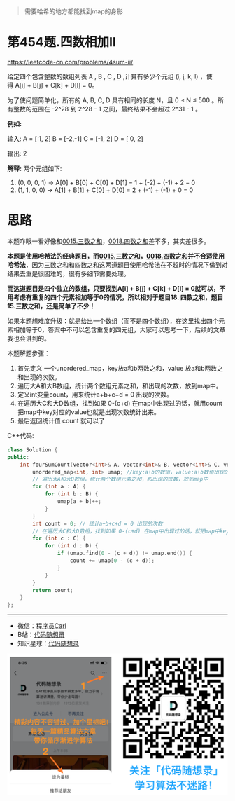 <p align="center">
  <a href="https://mp.weixin.qq.com/s/QVF6upVMSbgvZy8lHZS3CQ"><img src="https://img.shields.io/badge/知识星球-代码随想录-blue" alt=""></a>
  <a href="https://mp.weixin.qq.com/s/b66DFkOp8OOxdZC_xLZxfw"><img src="https://img.shields.io/badge/刷题-微信群-green" alt=""></a>
  <a href="https://img-blog.csdnimg.cn/20201210231711160.png"><img src="https://img.shields.io/badge/公众号-代码随想录-brightgreen" alt=""></a>
  <a href="https://space.bilibili.com/525438321"><img src="https://img.shields.io/badge/B站-代码随想录-orange" alt=""></a>
</p>


> 需要哈希的地方都能找到map的身影

# 第454题.四数相加II

https://leetcode-cn.com/problems/4sum-ii/

给定四个包含整数的数组列表 A , B , C , D ,计算有多少个元组 (i, j, k, l) ，使得 A[i] + B[j] + C[k] + D[l] = 0。

为了使问题简单化，所有的 A, B, C, D 具有相同的长度 N，且 0 ≤ N ≤ 500 。所有整数的范围在 -2^28 到 2^28 - 1 之间，最终结果不会超过 2^31 - 1 。

**例如:**

输入:
A = [ 1, 2]
B = [-2,-1]
C = [-1, 2]
D = [ 0, 2]

输出:
2

**解释:**
两个元组如下:
1. (0, 0, 0, 1) -> A[0] + B[0] + C[0] + D[1] = 1 + (-2) + (-1) + 2 = 0
2. (1, 1, 0, 0) -> A[1] + B[1] + C[0] + D[0] = 2 + (-1) + (-1) + 0 = 0


# 思路

本题咋眼一看好像和[0015.三数之和](https://mp.weixin.qq.com/s/r5cgZFu0tv4grBAexdcd8A)，[0018.四数之和](https://mp.weixin.qq.com/s/nQrcco8AZJV1pAOVjeIU_g)差不多，其实差很多。

**本题是使用哈希法的经典题目，而[0015.三数之和](https://mp.weixin.qq.com/s/r5cgZFu0tv4grBAexdcd8A)，[0018.四数之和](https://mp.weixin.qq.com/s/nQrcco8AZJV1pAOVjeIU_g)并不合适使用哈希法**，因为三数之和和四数之和这两道题目使用哈希法在不超时的情况下做到对结果去重是很困难的，很有多细节需要处理。

**而这道题目是四个独立的数组，只要找到A[i] + B[j] + C[k] + D[l] = 0就可以，不用考虑有重复的四个元素相加等于0的情况，所以相对于题目18. 四数之和，题目15.三数之和，还是简单了不少！**

如果本题想难度升级：就是给出一个数组（而不是四个数组），在这里找出四个元素相加等于0，答案中不可以包含重复的四元组，大家可以思考一下，后续的文章我也会讲到的。

本题解题步骤：

1. 首先定义 一个unordered_map，key放a和b两数之和，value 放a和b两数之和出现的次数。
2. 遍历大A和大B数组，统计两个数组元素之和，和出现的次数，放到map中。
3. 定义int变量count，用来统计a+b+c+d = 0 出现的次数。
4. 在遍历大C和大D数组，找到如果 0-(c+d) 在map中出现过的话，就用count把map中key对应的value也就是出现次数统计出来。
5. 最后返回统计值 count 就可以了

C++代码:

```C++
class Solution {
public:
    int fourSumCount(vector<int>& A, vector<int>& B, vector<int>& C, vector<int>& D) {
        unordered_map<int, int> umap; //key:a+b的数值，value:a+b数值出现的次数
        // 遍历大A和大B数组，统计两个数组元素之和，和出现的次数，放到map中
        for (int a : A) {
            for (int b : B) {
                umap[a + b]++;
            }
        }
        int count = 0; // 统计a+b+c+d = 0 出现的次数
        // 在遍历大C和大D数组，找到如果 0-(c+d) 在map中出现过的话，就把map中key对应的value也就是出现次数统计出来。
        for (int c : C) {
            for (int d : D) {
                if (umap.find(0 - (c + d)) != umap.end()) {
                    count += umap[0 - (c + d)];
                }
            }
        }
        return count;
    }
};

```



------------------------

* 微信：[程序员Carl](https://mp.weixin.qq.com/s/b66DFkOp8OOxdZC_xLZxfw)
* B站：[代码随想录](https://space.bilibili.com/525438321)
* 知识星球：[代码随想录](https://mp.weixin.qq.com/s/QVF6upVMSbgvZy8lHZS3CQ)

![](../pics/公众号.png)
